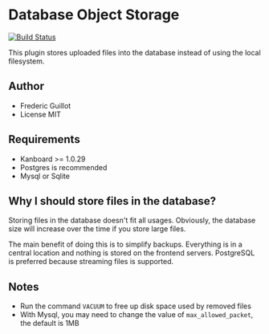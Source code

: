 Database Object Storage
=======================

[![Build Status](https://travis-ci.org/kanboard/plugin-database-storage.svg?branch=master)](https://travis-ci.org/kanboard/plugin-database-storage)

This plugin stores uploaded files into the database instead of using the local filesystem.

Author
------

- Frederic Guillot
- License MIT

Requirements
------------

- Kanboard >= 1.0.29
- Postgres is recommended
- Mysql or Sqlite

Why I should store files in the database?
-----------------------------------------

Storing files in the database doesn't fit all usages.
Obviously, the database size will increase over the time if you store large files.

The main benefit of doing this is to simplify backups.
Everything is in a central location and nothing is stored on the frontend servers.
PostgreSQL is preferred because streaming files is supported.

Notes
-----

- Run the command `VACUUM` to free up disk space used by removed files
- With Mysql, you may need to change the value of `max_allowed_packet`, the default is 1MB
